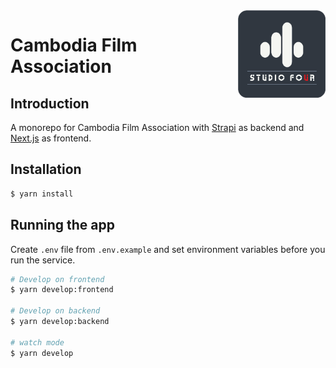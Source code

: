 <img src="./.github/logo.jpg" alt="logo" align="right" width="140" />

# Cambodia Film Association

## Introduction

A monorepo for Cambodia Film Association with [Strapi](https://docs.strapi.io/) as backend and [Next.js](https://nextjs.org/) as frontend.

## Installation

```bash
$ yarn install
```

## Running the app

Create `.env` file from `.env.example` and set environment variables before you run the service.

```bash
# Develop on frontend
$ yarn develop:frontend

# Develop on backend
$ yarn develop:backend

# watch mode
$ yarn develop
```
